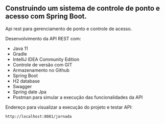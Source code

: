 <h2>Construindo um sistema de controle de ponto e acesso com Spring Boot.</h2>

Api rest para gerenciamento de ponto e controle de acesso.

Desenvolvimento da API REST com:
* Java 11
* Gradle
* IntelliJ IDEA Community Edition
* Controle de versão com GIT
* Armazenamento no Github
* Spring Boot
* H2 database
* Swagger
* Spring date Jpa
* Postman para simular a execução das funcionalidades da API

Endereço para visualizar a execução do projeto e testar API:

```
http://localhost:8081/jornada
```
